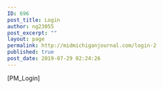 ```yaml
---
ID: 696
post_title: Login
author: ng23055
post_excerpt: ""
layout: page
permalink: http://midmichiganjournal.com/login-2
published: true
post_date: 2019-07-29 02:24:26
---
```

[PM_Login]
